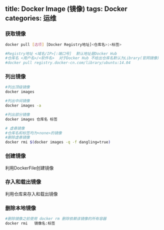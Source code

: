title: Docker Image (镜像)
tags: Docker
categories: 运维
---

### 获取镜像
```bash
docker pull [选项] [Docker Registry地址]<仓库名>:<标签>

#Registry地址 <域名/IP>[:端口号]  默认地址是Docker Hub
#仓库名 <用户名>/<软件名>  对于Docker Hub 不给出仓库名默认为Library(官网镜像)
#docker pull registry.docker-cn.com/library/ubuntu:14.04
```
<!-- more -->

### 列出镜像
```bash
#列出顶级镜像
docker images

#列出中间镜像
docker images -a 

#列出部分镜像
docker images 仓库名 标签

# 虚悬镜像
#仓库名和标签均为<none>的镜像
#删除虚悬镜像
docker rmi $(docker images -q -f dangling=true)
```
### 创建镜像
利用DockerFile创建镜像

### 存入和载出镜像
利用仓库来存入和载出镜像

### 删除本地镜像
```bash
#删除镜像之前使用 docker rm 删除依赖该镜像的所有容器
docker rmi   镜像名:标签
```